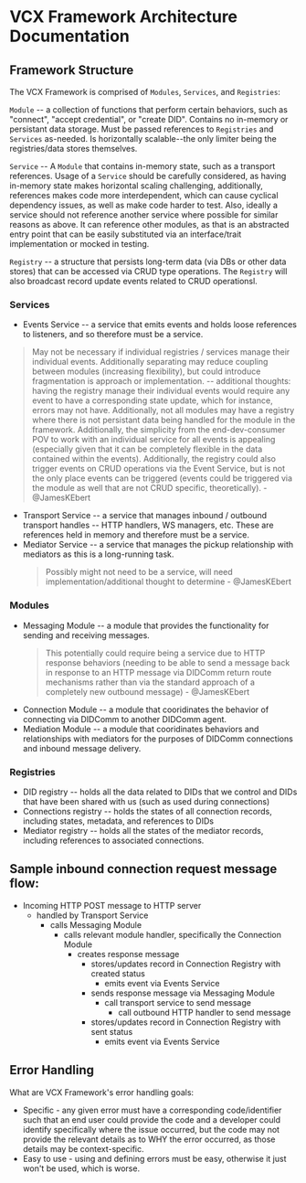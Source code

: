 # VCX Framework Architecture Documentation

## Framework Structure

The VCX Framework is comprised of `Modules`, `Services`, and `Registries`:

`Module` -- a collection of functions that perform certain behaviors, such as "connect", "accept credential", or "create DID". Contains no in-memory or persistant data storage. Must be passed references to `Registries` and `Services` as-needed. Is horizontally scalable--the only limiter being the registries/data stores themselves.

`Service` -- A `Module` that contains in-memory state, such as a transport references. Usage of a `Service` should be carefully considered, as having in-memory state makes horizontal scaling challenging, additionally, references makes code more interdependent, which can cause cyclical dependency issues, as well as make code harder to test. Also, ideally a service should not reference another service where possible for similar reasons as above. It can reference other modules, as that is an abstracted entry point that can be easily substituted via an interface/trait implementation or mocked in testing.

`Registry` -- a structure that persists long-term data (via DBs or other data stores) that can be accessed via CRUD type operations. The `Registry` will also broadcast record update events related to CRUD operationsl.

### Services

- Events Service -- a service that emits events and holds loose references to listeners, and so therefore must be a service.

> May not be necessary if individual registries / services manage their individual events. Additionally separating may reduce coupling between modules (increasing flexibility), but could introduce fragmentation is approach or implementation. -- additional thoughts: having the registry manage their individual events would require any event to have a corresponding state update, which for instance, errors may not have. Additionally, not all modules may have a registry where there is not persistant data being handled for the module in the framework. Additionally, the simplicity from the end-dev-consumer POV to work with an individual service for all events is appealing (especially given that it can be completely flexible in the data contained within the events). Additionally, the registry could also trigger events on CRUD operations via the Event Service, but is not the only place events can be triggered (events could be triggered via the module as well that are not CRUD specific, theoretically). - @JamesKEbert

- Transport Service -- a service that manages inbound / outbound transport handles -- HTTP handlers, WS managers, etc. These are references held in memory and therefore must be a service.
- Mediator Service -- a service that manages the pickup relationship with mediators as this is a long-running task.
  > Possibly might not need to be a service, will need implementation/additional thought to determine - @JamesKEbert

### Modules

- Messaging Module -- a module that provides the functionality for sending and receiving messages.
  > This potentially could require being a service due to HTTP response behaviors (needing to be able to send a message back in response to an HTTP message via DIDComm return route mechanisms rather than via the standard approach of a completely new outbound message) - @JamesKEbert
- Connection Module -- a module that cooridinates the behavior of connecting via DIDComm to another DIDComm agent.
- Mediation Module -- a module that cooridinates behaviors and relationships with mediators for the purposes of DIDComm connections and inbound message delivery.

### Registries

- DID registry -- holds all the data related to DIDs that we control and DIDs that have been shared with us (such as used during connections)
- Connections registry -- holds the states of all connection records, including states, metadata, and references to DIDs
- Mediator registry -- holds all the states of the mediator records, including references to associated connections.

## Sample inbound connection request message flow:

- Incoming HTTP POST message to HTTP server
  - handled by Transport Service
    - calls Messaging Module
      - calls relevant module handler, specifically the Connection Module
        - creates response message
          - stores/updates record in Connection Registry with created status
            - emits event via Events Service
          - sends response message via Messaging Module
            - call transport service to send message
              - call outbound HTTP handler to send message
          - stores/updates record in Connection Registry with sent status
            - emits event via Events Service

## Error Handling

What are VCX Framework's error handling goals:

- Specific - any given error must have a corresponding code/identifier such that an end user could provide the code and a developer could identify specifically where the issue occurred, but the code may not provide the relevant details as to WHY the error occurred, as those details may be context-specific.
- Easy to use - using and defining errors must be easy, otherwise it just won't be used, which is worse.
